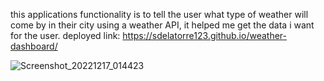 this applications functionality is to tell the user what type of weather will come by in their city 
using a weather API, it helped me get the data i want for the user.
deployed link: https://sdelatorre123.github.io/weather-dashboard/

![Screenshot_20221217_014423](https://user-images.githubusercontent.com/106643330/208263584-714d608b-40b7-447c-b5a1-63b129ed9c9d.png)
